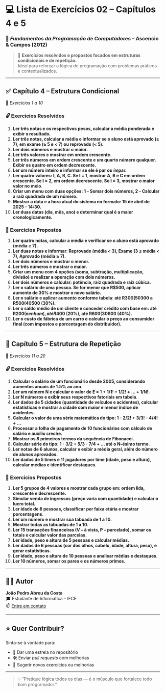 # 💻 Lista de Exercícios 02 – Capítulos 4 e 5  
### 📘 *Fundamentos da Programação de Computadores* – Ascencio & Campos (2012)

> 🧠 **Exercícios resolvidos e propostos focados em estruturas condicionais e de repetição.**  
> Ideal para reforçar a lógica de programação com problemas práticos e contextualizados.

---

## ✅ Capítulo 4 – Estrutura Condicional  
📍 *Exercícios 1 a 10*

### 🔓 Exercícios Resolvidos

1. **Ler três notas e os respectivos pesos, calcular a média ponderada e exibir o resultado.**  
2. **Ler três notas, calcular a média e informar se o aluno está aprovado (≥ 7), em exame (≥ 5 e < 7) ou reprovado (< 5).**  
3. **Ler dois números e mostrar o maior.**  
4. **Ler três valores e mostrar em ordem crescente.**  
5. **Ler três números em ordem crescente e um quarto número qualquer. Exibir os quatro em ordem decrescente.**  
6. **Ler um número inteiro e informar se ele é par ou ímpar.**  
7. **Ler quatro valores: I, A, B, C. Se I = 1, mostrar A, B e C em ordem crescente. Se I = 2, em ordem decrescente. Se I = 3, mostrar o maior valor no meio.**  
8. **Criar um menu com duas opções: 1 – Somar dois números, 2 – Calcular a raiz quadrada de um número.**  
9. **Mostrar a data e a hora atual do sistema no formato: 15 de abril de 2025 – 14:30.**  
10. **Ler duas datas (dia, mês, ano) e determinar qual é a maior cronologicamente.**

### 🧠 Exercícios Propostos

1. **Ler quatro notas, calcular a média e verificar se o aluno está aprovado (média ≥ 7).**  
2. **Ler duas notas e informar: Reprovado (média < 3), Exame (3 ≤ média < 7), Aprovado (média ≥ 7).**  
3. **Ler dois números e mostrar o menor.**  
4. **Ler três números e mostrar o maior.**  
5. **Criar um menu com 4 opções (soma, subtração, multiplicação, divisão) e realizar a operação com dois números.**  
6. **Ler dois números e calcular: potência, raiz quadrada e raiz cúbica.**  
7. **Ler o salário de uma pessoa. Se for menor que R$500, aplicar aumento de 30% e mostrar o novo salário.**  
8. **Ler o salário e aplicar aumento conforme tabela: até R$300 (50%), R$300 a R$500 (40%), acima de R$500 (30%).**  
9. **Ler o saldo médio de um cliente e conceder crédito com base em: até R$200 (nenhum), até R$400 (20%), até R$600 (30%), acima de R$600 (40%).**  
10. **Ler o custo de fábrica de um carro e calcular o preço ao consumidor final (com impostos e porcentagem do distribuidor).**

---

## 🔁 Capítulo 5 – Estrutura de Repetição  
📍 *Exercícios 11 a 20*

### 🔓 Exercícios Resolvidos

1. **Calcular o salário de um funcionário desde 2005, considerando aumentos anuais de 1.5% ao ano.**  
2. **Ler um número N e calcular o valor de E = 1 + 1/1! + 1/2! + ... + 1/N!.**  
3. **Ler N números e exibir seus respectivos fatoriais em tabela.**  
4. **Ler dados de 5 cidades (quantidade de veículos e acidentes), calcular estatísticas e mostrar a cidade com maior e menor índice de acidentes.**  
5. **Calcular o valor de uma série matemática do tipo: 1 - 2/2! + 3/3! - 4/4! + ...**  
6. **Processar a folha de pagamento de 10 funcionários com cálculo de salário e auxílio creche.**  
7. **Mostrar os 8 primeiros termos da sequência de Fibonacci.**  
8. **Calcular série do tipo: 1 - 3/2 + 5/3 - 7/4 + ... até o N-ésimo termo.**  
9. **Ler notas de 6 alunos, calcular e exibir a média geral, além do número de alunos aprovados.**  
10. **Ler dados de 5 times e 11 jogadores por time (idade, peso e altura), calcular médias e identificar destaques.**

### 🧠 Exercícios Propostos

1. **Ler 5 grupos de 4 valores e mostrar cada grupo em: ordem lida, crescente e decrescente.**  
2. **Simular venda de ingressos (preço varia com quantidade) e calcular o lucro total.**  
3. **Ler idade de 8 pessoas, classificar por faixa etária e mostrar porcentagens.**  
4. **Ler um número e mostrar sua tabuada de 1 a 10.**  
5. **Mostrar todas as tabuadas de 1 a 10.**  
6. **Ler 15 transações financeiras (V – à vista, P – parcelado), somar os totais e calcular valor das parcelas.**  
7. **Ler idade, peso e altura de 5 pessoas e calcular médias.**  
8. **Ler dados de 6 pessoas (cor dos olhos, cabelo, idade, altura, peso), e gerar estatísticas.**  
9. **Ler idade, peso e altura de 10 pessoas e analisar médias e destaques.**  
10. **Ler 10 números, somar os pares e os números primos.**

---

## 👨‍🎓 Autor

**João Pedro Abreu da Costa**  
🎓 Estudante de Informática – IFCE  
📫 [Entre em contato](joao.costa@aluno.ifce.edu.br)

---

## ⭐ Quer Contribuir?

Sinta-se à vontade para:
- 🌟 Dar uma estrela no repositório
- 🛠️ Enviar *pull requests* com melhorias
- 💬 Sugerir novos exercícios ou melhorias

---

> 💡 “Pratique lógica todos os dias — é o músculo que fortalece todo bom programador.”
